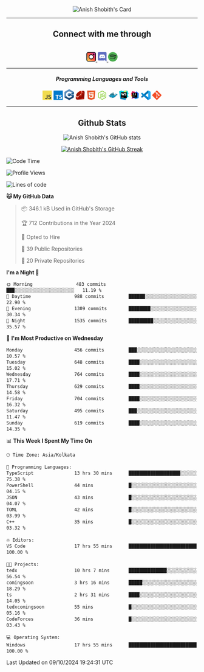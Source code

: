 <div align="center">

![Anish Shobith's Card](https://cardivo.vercel.app/api?name=Anish%20Shobith%20P%20S&description=Hi%20there%F0%9F%91%8B,%20I%20am%20a%2020-years-old.%20I%20am%20a%20Web%20and%20Application%20developer%20from%20India.%20Nice%20to%20meet%20you%20all.%20Looking%20forward%20to%20paritcipate%20with%20you.&image=https://i.imgur.com/WlQk3PY.jpg&&disableAnimation=true&site=https://anishshobithps.tech&pattern=plus&colorPattern=%23171616&backgroundColor=%231a1b26&instagram=anish_shobith&linkedin=Anish%20Shobith%20P%20S&fontColor=%23ffffff&iconColor=%23ffffff)

<hr>
 <h2> Connect with me through </h2>
<br>
<a href="https://www.instagram.com/anish_shobith/">
    <img alt="Anish Shobith's Instagram" width="25px" src="https://raw.githubusercontent.com/anishshobithps/anishshobithps/master/assets/socials/instagram.svg">
    </a>
    <a href="https://discord.gg/cWgDskT">
    <img alt="Anish Shobith's Discord", width="25px" src="https://raw.githubusercontent.com/anishshobithps/anishshobithps/master/assets/socials/discord.svg">
    </a>
    <a href="https://open.spotify.com/user/goshcrm0y9jzum2lffvu6f4hz">
    <img alt="Anish Shobith's Spotify", width="25px" src="https://raw.githubusercontent.com/anishshobithps/anishshobithps/master/assets/socials/spotify.svg">
    </a>
    <br>
    <hr>
    <h4> <i> Programming Languages and Tools </i> </h4>
    <img width="25px" src="https://raw.githubusercontent.com/anishshobithps/anishshobithps/master/assets/languages/javascript.svg">
    <img width="25px" src="https://raw.githubusercontent.com/anishshobithps/anishshobithps/master/assets/languages/typescript.svg">
    <img width="25px" src="https://raw.githubusercontent.com/anishshobithps/anishshobithps/master/assets/languages/cpp.svg">
    <img width="25px" src="https://raw.githubusercontent.com/anishshobithps/anishshobithps/master/assets/languages/ruby.svg">
    <img width="25px" src="https://raw.githubusercontent.com/anishshobithps/anishshobithps/master/assets/languages/html.svg">
    <img width="25px" src="https://raw.githubusercontent.com/anishshobithps/anishshobithps/master/assets/tools/nodejs.svg">
    <img width="25px" src="https://raw.githubusercontent.com/anishshobithps/anishshobithps/master/assets/tools/docker.svg">
    <img width="25px" src="https://raw.githubusercontent.com/anishshobithps/anishshobithps/master/assets/tools/webstorm.svg">
    <img width="25px" src="https://raw.githubusercontent.com/anishshobithps/anishshobithps/master/assets/tools/intellij.svg">
    <img width="25px" src="https://raw.githubusercontent.com/anishshobithps/anishshobithps/master/assets/tools/visualstudiocode.svg">
    <img width="25px" src="https://raw.githubusercontent.com/anishshobithps/anishshobithps/master/assets/tools/git.svg">
<hr>
 <h2> Github Stats </h2>

![Anish Shobith's GitHub stats](https://github-readme-stats-fk82.vercel.app/api?username=anishshobithps&show_icons=true&theme=tokyonight&count_private=true)

[![Anish Shobith's GitHub Streak](https://streak-stats.demolab.com?user=anishshobithps&theme=tokyonight&hide_border=true&border_radius=4.6)](https://git.io/streak-stats)

</div>

<!--START_SECTION:waka-->
![Code Time](http://img.shields.io/badge/Code%20Time-1%2C314%20hrs%209%20mins-blue)

![Profile Views](http://img.shields.io/badge/Profile%20Views-0-blue)

![Lines of code](https://img.shields.io/badge/From%20Hello%20World%20I%27ve%20Written-1.1%20million%20lines%20of%20code-blue)

**🐱 My GitHub Data** 

> 📦 346.1 kB Used in GitHub's Storage 
 > 
> 🏆 712 Contributions in the Year 2024
 > 
> 💼 Opted to Hire
 > 
> 📜 39 Public Repositories 
 > 
> 🔑 20 Private Repositories 
 > 
**I'm a Night 🦉** 

```text
🌞 Morning                483 commits         ███░░░░░░░░░░░░░░░░░░░░░░   11.19 % 
🌆 Daytime                988 commits         ██████░░░░░░░░░░░░░░░░░░░   22.90 % 
🌃 Evening                1309 commits        ████████░░░░░░░░░░░░░░░░░   30.34 % 
🌙 Night                  1535 commits        █████████░░░░░░░░░░░░░░░░   35.57 % 
```
📅 **I'm Most Productive on Wednesday** 

```text
Monday                   456 commits         ███░░░░░░░░░░░░░░░░░░░░░░   10.57 % 
Tuesday                  648 commits         ████░░░░░░░░░░░░░░░░░░░░░   15.02 % 
Wednesday                764 commits         ████░░░░░░░░░░░░░░░░░░░░░   17.71 % 
Thursday                 629 commits         ████░░░░░░░░░░░░░░░░░░░░░   14.58 % 
Friday                   704 commits         ████░░░░░░░░░░░░░░░░░░░░░   16.32 % 
Saturday                 495 commits         ███░░░░░░░░░░░░░░░░░░░░░░   11.47 % 
Sunday                   619 commits         ████░░░░░░░░░░░░░░░░░░░░░   14.35 % 
```


📊 **This Week I Spent My Time On** 

```text
🕑︎ Time Zone: Asia/Kolkata

💬 Programming Languages: 
TypeScript               13 hrs 30 mins      ███████████████████░░░░░░   75.38 % 
PowerShell               44 mins             █░░░░░░░░░░░░░░░░░░░░░░░░   04.15 % 
JSON                     43 mins             █░░░░░░░░░░░░░░░░░░░░░░░░   04.07 % 
TOML                     42 mins             █░░░░░░░░░░░░░░░░░░░░░░░░   03.99 % 
C++                      35 mins             █░░░░░░░░░░░░░░░░░░░░░░░░   03.32 % 

🔥 Editors: 
VS Code                  17 hrs 55 mins      █████████████████████████   100.00 % 

🐱‍💻 Projects: 
tedx                     10 hrs 7 mins       ██████████████░░░░░░░░░░░   56.54 % 
comingsoon               3 hrs 16 mins       █████░░░░░░░░░░░░░░░░░░░░   18.29 % 
ts                       2 hrs 31 mins       ████░░░░░░░░░░░░░░░░░░░░░   14.05 % 
tedxcomingsoon           55 mins             █░░░░░░░░░░░░░░░░░░░░░░░░   05.16 % 
CodeForces               36 mins             █░░░░░░░░░░░░░░░░░░░░░░░░   03.43 % 

💻 Operating System: 
Windows                  17 hrs 55 mins      █████████████████████████   100.00 % 
```


 Last Updated on 09/10/2024 19:24:31 UTC
<!--END_SECTION:waka-->
